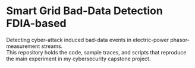 # Smart Grid Bad-Data Detection FDIA-based

Detecting cyber-attack induced bad-data events in electric-power phasor-measurement streams.  
This repository holds the code, sample traces, and scripts that reproduce the main experiment in my cybersecurity capstone project.


